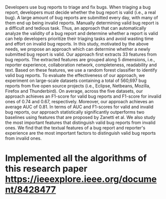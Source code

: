 Developers use bug reports to triage and fix bugs. When triaging a bug report, developers must decide whether the bug report is valid (i.e., a real bug). A large amount of bug reports are submitted every day, with many of them end up being invalid reports. Manually determining valid bug report is a difficult and tedious task. Thus, an approach that can automatically analyze the validity of a bug report and determine whether a report is valid can help developers prioritize their triaging tasks and avoid wasting time and effort on invalid bug reports. In this study, motivated by the above needs, we propose an approach which can determine whether a newly submitted bug report is valid. Our approach first extracts 33 features from bug reports. The extracted features are grouped along 5 dimensions, i.e., reporter experience, collaboration network, completeness, readability and text. Based on these features, we use a random forest classifier to identify valid bug reports. To evaluate the effectiveness of our approach, we experiment on large-scale datasets containing a total of 560,697 bug reports from five open source projects (i.e., Eclipse, Netbeans, Mozilla, Firefox and Thunderbird). On average, across the five datasets, our approach achieves an F1-score for valid bug reports and F1-score for invalid ones of 0.74 and 0.67, respectively. Moreover, our approach achieves an average AUC of 0.81. In terms of AUC and F1-scores for valid and invalid bug reports, our approach statistically significantly outperforms two baselines using features that are proposed by Zanetti et al. We also study the most important features that distinguish valid bug reports from invalid ones. We find that the textual features of a bug report and reporter's experience are the most important factors to distinguish valid bug reports from invalid ones.

# Implemented all the algorithms of this research paper https://ieeexplore.ieee.org/document/8428477
